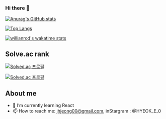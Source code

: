 ### Hi there 👋

[![Anurag's GitHub stats](https://github-readme-stats.vercel.app/api?username=HyeokE&show_icons=true&theme=ayu-mirage)](https://github.com/anuraghazra/github-readme-stats)

[![Top Langs](https://github-readme-stats.vercel.app/api/top-langs/?username=HyeokE&theme=ayu-mirage)](https://github.com/anuraghazra/github-readme-stats)

[![willianrod's wakatime stats](https://github-readme-stats.vercel.app/api/wakatime?username=HyeokE)](https://github.com/anuraghazra/github-readme-stats)

## Solve.ac rank
[![Solved.ac
프로필](http://mazassumnida.wtf/api/v2/generate_badge?boj=jhjeong00)](https://solved.ac/{jhjeong00})

[![Solved.ac
프로필](http://mazassumnida.wtf/api/mini/generate_badge?boj=jhjeong00)](https://solved.ac/{handle})



## About me
- 🌱 I’m currently learning React
- 📫 How to reach me: jhjeong00@gmail.com, inStargram : @HYEOK_E_0 

<!--
**HyeokE/HyeokE** is a ✨ _special_ ✨ repository because its `README.md` (this file) appears on your GitHub profile.

Here are some ideas to get you started:

- 🔭 I’m currently working on ...
- 🌱 I’m currently learning React
- 👯 I’m looking to collaborate on ...
- 🤔 I’m looking for help with ...
- 💬 Ask me about ...
- 📫 How to reach me: ...
- 😄 Pronouns: ...
- ⚡ Fun fact: ...
-->
